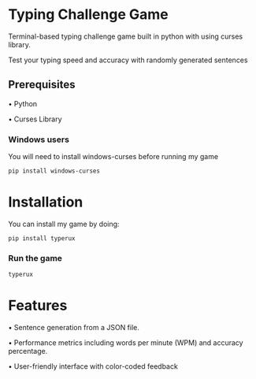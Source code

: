 # Typing Challenge Game
Terminal-based typing challenge game built in python with using curses library.

Test your typing speed and accuracy with randomly generated sentences

## Prerequisites
  • Python 
  
  • Curses Library 
  ### Windows users
  You will need to install windows-curses before running my game


    pip install windows-curses
# Installation
 You can install my game by doing:


    pip install typerux
### Run the game
  
  
  ```typerux```
# Features

 • Sentence generation from a JSON file.

 • Performance metrics including words per minute (WPM) and accuracy percentage.
 
 • User-friendly interface with color-coded feedback
  
